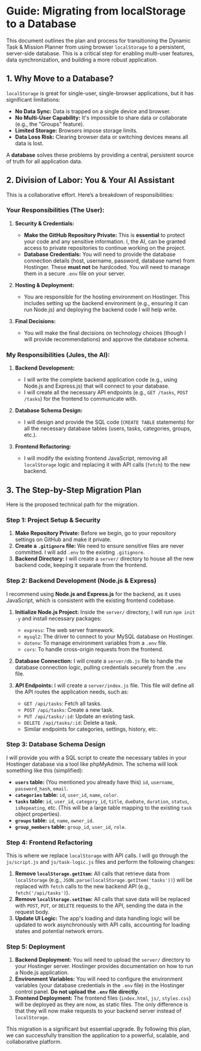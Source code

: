 # Guide: Migrating from localStorage to a Database

This document outlines the plan and process for transitioning the Dynamic Task & Mission Planner from using browser `localStorage` to a persistent, server-side database. This is a critical step for enabling multi-user features, data synchronization, and building a more robust application.

## **1. Why Move to a Database?**

`localStorage` is great for single-user, single-browser applications, but it has significant limitations:
*   **No Data Sync:** Data is trapped on a single device and browser.
*   **No Multi-User Capability:** It's impossible to share data or collaborate (e.g., the "Groups" feature).
*   **Limited Storage:** Browsers impose storage limits.
*   **Data Loss Risk:** Clearing browser data or switching devices means all data is lost.

A **database** solves these problems by providing a central, persistent source of truth for all application data.

## **2. Division of Labor: You & Your AI Assistant**

This is a collaborative effort. Here’s a breakdown of responsibilities:

### **Your Responsibilities (The User):**

1.  **Security & Credentials:**
    *   **Make the GitHub Repository Private:** This is **essential** to protect your code and any sensitive information. I, the AI, can be granted access to private repositories to continue working on the project.
    *   **Database Credentials:** You will need to provide the database connection details (host, username, password, database name) from Hostinger. These **must not** be hardcoded. You will need to manage them in a secure `.env` file on your server.

2.  **Hosting & Deployment:**
    *   You are responsible for the hosting environment on Hostinger. This includes setting up the backend environment (e.g., ensuring it can run Node.js) and deploying the backend code I will help write.

3.  **Final Decisions:**
    *   You will make the final decisions on technology choices (though I will provide recommendations) and approve the database schema.

### **My Responsibilities (Jules, the AI):**

1.  **Backend Development:**
    *   I will write the complete backend application code (e.g., using Node.js and Express.js) that will connect to your database.
    *   I will create all the necessary API endpoints (e.g., `GET /tasks`, `POST /tasks`) for the frontend to communicate with.

2.  **Database Schema Design:**
    *   I will design and provide the SQL code (`CREATE TABLE` statements) for all the necessary database tables (users, tasks, categories, groups, etc.).

3.  **Frontend Refactoring:**
    *   I will modify the existing frontend JavaScript, removing all `localStorage` logic and replacing it with API calls (`fetch`) to the new backend.

## **3. The Step-by-Step Migration Plan**

Here is the proposed technical path for the migration.

### **Step 1: Project Setup & Security**

1.  **Make Repository Private:** Before we begin, go to your repository settings on GitHub and make it private.
2.  **Create a `.gitignore` file:** We need to ensure sensitive files are never committed. I will add `.env` to the existing `.gitignore`.
3.  **Backend Directory:** I will create a `server/` directory to house all the new backend code, keeping it separate from the frontend.

### **Step 2: Backend Development (Node.js & Express)**

I recommend using **Node.js and Express.js** for the backend, as it uses JavaScript, which is consistent with the existing frontend codebase.

1.  **Initialize Node.js Project:** Inside the `server/` directory, I will run `npm init -y` and install necessary packages:
    *   `express`: The web server framework.
    *   `mysql2`: The driver to connect to your MySQL database on Hostinger.
    *   `dotenv`: To manage environment variables from a `.env` file.
    *   `cors`: To handle cross-origin requests from the frontend.

2.  **Database Connection:** I will create a `server/db.js` file to handle the database connection logic, pulling credentials securely from the `.env` file.

3.  **API Endpoints:** I will create a `server/index.js` file. This file will define all the API routes the application needs, such as:
    *   `GET /api/tasks`: Fetch all tasks.
    *   `POST /api/tasks`: Create a new task.
    *   `PUT /api/tasks/:id`: Update an existing task.
    *   `DELETE /api/tasks/:id`: Delete a task.
    *   Similar endpoints for categories, settings, history, etc.

### **Step 3: Database Schema Design**

I will provide you with a SQL script to create the necessary tables in your Hostinger database via a tool like phpMyAdmin. The schema will look something like this (simplified):

*   **`users` table:** (You mentioned you already have this) `id`, `username`, `password_hash`, `email`.
*   **`categories` table:** `id`, `user_id`, `name`, `color`.
*   **`tasks` table:** `id`, `user_id`, `category_id`, `title`, `dueDate`, `duration`, `status`, `isRepeating`, etc. (This will be a large table mapping to the existing `task` object properties).
*   **`groups` table:** `id`, `name`, `owner_id`.
*   **`group_members` table:** `group_id`, `user_id`, `role`.

### **Step 4: Frontend Refactoring**

This is where we replace `localStorage` with API calls. I will go through the `js/script.js` and `js/task-logic.js` files and perform the following changes:

1.  **Remove `localStorage.getItem`:** All calls that retrieve data from `localStorage` (e.g., `JSON.parse(localStorage.getItem('tasks'))`) will be replaced with `fetch` calls to the new backend API (e.g., `fetch('/api/tasks')`).
2.  **Remove `localStorage.setItem`:** All calls that save data will be replaced with `POST`, `PUT`, or `DELETE` requests to the API, sending the data in the request body.
3.  **Update UI Logic:** The app's loading and data handling logic will be updated to work asynchronously with API calls, accounting for loading states and potential network errors.

### **Step 5: Deployment**

1.  **Backend Deployment:** You will need to upload the `server/` directory to your Hostinger server. Hostinger provides documentation on how to run a Node.js application.
2.  **Environment Variables:** You will need to configure the environment variables (your database credentials in the `.env` file) in the Hostinger control panel. **Do not upload the `.env` file directly.**
3.  **Frontend Deployment:** The frontend files (`index.html`, `js/`, `styles.css`) will be deployed as they are now, as static files. The only difference is that they will now make requests to your backend server instead of `localStorage`.

This migration is a significant but essential upgrade. By following this plan, we can successfully transition the application to a powerful, scalable, and collaborative platform.
